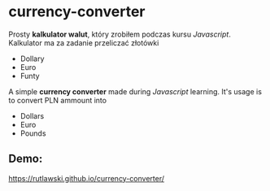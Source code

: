 # currency-converter

Prosty **kalkulator walut**, który zrobiłem podczas kursu *Javascript*. Kalkulator ma za zadanie przeliczać złotówki
- Dollary
- Euro
- Funty

A simple **currency converter** made during *Javascript* learning. It's usage is to convert PLN ammount into
- Dollars
- Euro
- Pounds

## Demo:
https://rutlawski.github.io/currency-converter/
